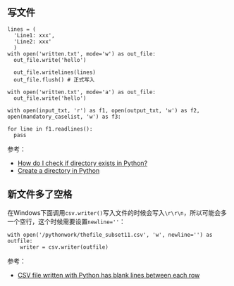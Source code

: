 ## 写文件

```
lines = (
  'Line1: xxx',
  'Line2: xxx'
  )
with open('written.txt', mode='w') as out_file:
  out_file.write('hello')

  out_file.writelines(lines)
  out_file.flush() # 正式写入

with open('written.txt', mode='a') as out_file:
  out_file.write('hello')

with open(input_txt, 'r') as f1, open(output_txt, 'w') as f2, open(mandatory_caselist, 'w') as f3:

for line in f1.readlines():
  pass

```

参考：

- [How do I check if directory exists in Python?](https://stackoverflow.com/questions/8933237/how-do-i-check-if-directory-exists-in-python)
- [Create a directory in Python](https://www.geeksforgeeks.org/create-a-directory-in-python/)


## 新文件多了空格

在Windows下面调用`csv.writer()`写入文件的时候会写入`\r\r\n`，所以可能会多一个空行，这个时候需要设置`newline=''`：

```
with open('/pythonwork/thefile_subset11.csv', 'w', newline='') as outfile:
    writer = csv.writer(outfile)
```

参考：

- [CSV file written with Python has blank lines between each row](https://stackoverflow.com/questions/3348460/csv-file-written-with-python-has-blank-lines-between-each-row)